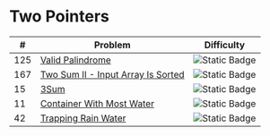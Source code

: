 # Two Pointers

| # | Problem                                |                           Difficulty                            |
|---|----------------------------------------|:---------------------------------------------------------------:|
| 125 | [Valid Palindrome](../solutions/125_valid_palindrome.md) | ![Static Badge](https://img.shields.io/badge/Easy-brightgreen) |
| 167 | [Two Sum II - Input Array Is Sorted](solutions/167_two_sum_ii_input_array_is_sorted.md) |  ![Static Badge](https://img.shields.io/badge/Medium-yellow)   |
| 15  | [3Sum](solutions/15_3sum.md)                                                            |  ![Static Badge](https://img.shields.io/badge/Medium-yellow)   |
| 11  | [Container With Most Water](solutions/11_container_with_most_water.md)                  |  ![Static Badge](https://img.shields.io/badge/Medium-yellow)   |
| 42  | [Trapping Rain Water](solutions/42_trapping_rain_water.md)                              |     ![Static Badge](https://img.shields.io/badge/Hard-red)     |